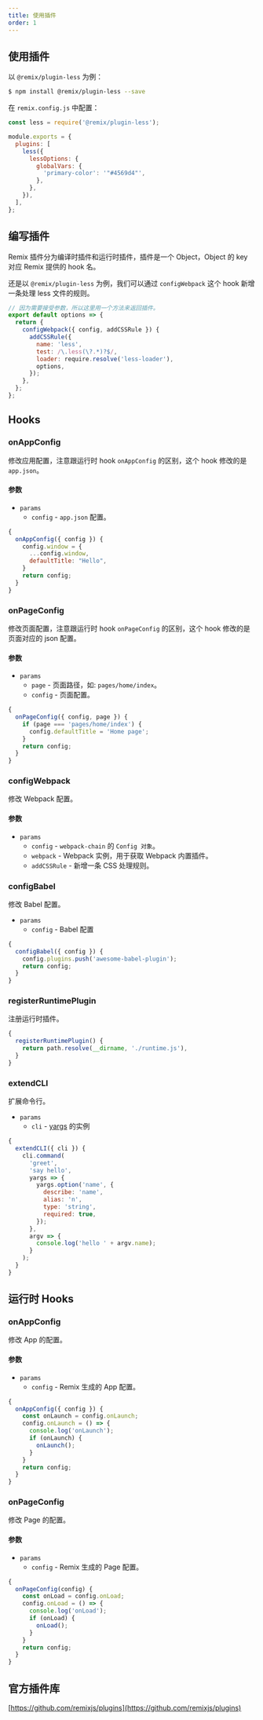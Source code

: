 ```yaml
---
title: 使用插件
order: 1
---
```


## 使用插件

以 `@remix/plugin-less` 为例：

```bash
$ npm install @remix/plugin-less --save
```

在 `remix.config.js` 中配置：

```js
const less = require('@remix/plugin-less');

module.exports = {
  plugins: [
    less({
      lessOptions: {
        globalVars: {
          'primary-color': '"#4569d4"',
        },
      },
    }),
  ],
};
```

## 编写插件

Remix 插件分为编译时插件和运行时插件，插件是一个 Object，Object 的 key 对应 Remix 提供的 hook 名。

还是以 `@remix/plugin-less` 为例，我们可以通过 `configWebpack` 这个 hook 新增一条处理 less 文件的规则。

```js
// 因为需要接受参数，所以这里用一个方法来返回插件。
export default options => {
  return {
    configWebpack({ config, addCSSRule }) {
      addCSSRule({
        name: 'less',
        test: /\.less(\?.*)?$/,
        loader: require.resolve('less-loader'),
        options,
      });
    },
  };
};
```

## Hooks

### onAppConfig

修改应用配置，注意跟运行时 hook `onAppConfig` 的区别，这个 hook 修改的是 `app.json`。

#### 参数

- `params`
  - `config` - `app.json` 配置。

```js
{
  onAppConfig({ config }) {
    config.window = {
      ...config.window,
      defaultTitle: "Hello",
    }
    return config;
  }
}
```

### onPageConfig

修改页面配置，注意跟运行时 hook `onPageConfig` 的区别，这个 hook 修改的是页面对应的 json 配置。

#### 参数

- `params`
  - `page` - 页面路径，如: `pages/home/index`。
  - `config` - 页面配置。

```js
{
  onPageConfig({ config, page }) {
    if (page === 'pages/home/index') {
      config.defaultTitle = 'Home page';
    }
    return config;
  }
}
```

### configWebpack

修改 Webpack 配置。

#### 参数

- `params`
  - `config` - `webpack-chain` 的 `Config 对象`。
  - `webpack` - Webpack 实例，用于获取 Webpack 内置插件。
  - `addCSSRule` - 新增一条 CSS 处理规则。

### configBabel

修改 Babel 配置。

- `params`
  - `config` - Babel 配置

```js
{
  configBabel({ config }) {
    config.plugins.push('awesome-babel-plugin');
    return config;
  }
}
```

### registerRuntimePlugin

注册运行时插件。

```js
{
  registerRuntimePlugin() {
    return path.resolve(__dirname, './runtime.js'),
  }
}
```

### extendCLI

扩展命令行。

- `params`
  - `cli` - [yargs](http://yargs.js.org) 的实例

```js
{
  extendCLI({ cli }) {
    cli.command(
      'greet',
      'say hello',
      yargs => {
        yargs.option('name', {
          describe: 'name',
          alias: 'n',
          type: 'string',
          required: true,
        });
      },
      argv => {
        console.log('hello ' + argv.name);
      }
    );
  }
}
```

## 运行时 Hooks

### onAppConfig

修改 App 的配置。

#### 参数

- `params`
  - `config` - Remix 生成的 App 配置。

```js
{
  onAppConfig({ config }) {
    const onLaunch = config.onLaunch;
    config.onLaunch = () => {
      console.log('onLaunch');
      if (onLaunch) {
        onLaunch();
      }
    }
    return config;
  }
}
```

### onPageConfig

修改 Page 的配置。

#### 参数

- `params`
  - `config` - Remix 生成的 Page 配置。

```js
{
  onPageConfig(config) {
    const onLoad = config.onLoad;
    config.onLoad = () => {
      console.log('onLoad');
      if (onLoad) {
        onLoad();
      }
    }
    return config;
  }
}
```

## 官方插件库

[https://github.com/remixjs/plugins](https://github.com/remixjs/plugins)
